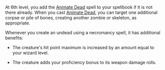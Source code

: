 At 6th level, you add the [Animate Dead](http://dnd5e.wikidot.com/spell:animate-dead) spell to your spellbook if it is not there already. When you cast [Animate Dead](http://dnd5e.wikidot.com/spell:animate-dead), you can target one additional corpse or pile of bones, creating another zombie or skeleton, as appropriate.

Whenever you create an undead using a necromancy spell, it has additional benefits:

-   The creature's hit point maximum is increased by an amount equal to your wizard level.

-   The creature adds your proficiency bonus to its weapon damage rolls.